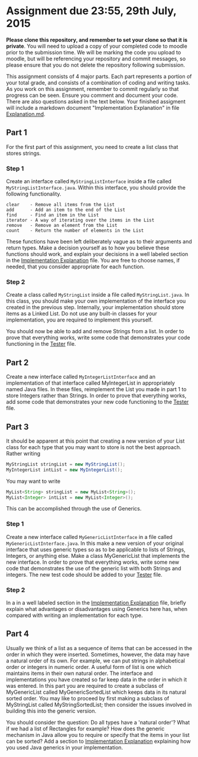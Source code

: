 Assignment due 23:55, 29th July, 2015
===============================

**Please clone this repository, and remember to set your clone so that it is private**. You will 
need to upload a copy of your completed code to moodle prior to the submission time. We will 
be marking the code you upload to moodle, but will be referencing your repository and commit 
messages, so please ensure that you do not delete the repository following submission.

This assignment consists of 4 major parts. Each part represents a portion of your total grade, 
and consists of a combination of coding and writing tasks. As you work on this assignment, 
remember to commit regularly so that progress can be seen. Ensure you comment and document 
your code.  There are also questions asked in the text below.  Your finished assigment will
include a markdown document "Implementation Explanation" in file [Explanation.md](Explanation.md).

Part 1
------

For the first part of this assignment, you need to create a list class that stores strings.

### Step 1
Create an interface called `MyStringListInterface` inside a file called `MyStringListInterface.java`. 
Within this interface, you should provide the following functionality.
   
```
clear    - Remove all items from the List
add      - Add an item to the end of the List
find     - Find an item in the List
iterator - A way of iterating over the items in the List
remove   - Remove an element from the List
count    - Return the number of elements in the List
```

These functions have been left deliberately vague as to their arguments and return types. 
Make a decision yourself as to how you believe these functions should work, and explain your
decisions in a well labeled section in the [Implementation Explanation](Explanation.md) file.
You are free to choose names, if needed, that you consider appropriate for each function.


### Step 2
Create a class called `MyStringList` inside a file called `MyStringList.java`. 
In this class, you should make your own implementation of the interface you created in the previous step. Internally, 
your implementation should store items as a Linked List. Do not use any built-in classes for your implementation, you are
required
to implement this yourself.

You should now be able to add and remove Strings from a list. In order to prove that 
everything works, write some code that demonstrates your code functioning in the 
[Tester](Tester.java) file.





Part 2
------

Create a new interface called `MyIntegerListInterface` and an implementation of that 
interface called MyIntegerList in appropriately named Java files. In these files, 
reimplement the List you made in part 1 to store Integers rather than Strings. In order to prove that 
everything works, add some code that demonstrates your new code functioning to the [Tester](Tester.java) file.




Part 3
------

It should be apparent at this point that creating a new version of your List class for each type that 
you may want to store is not the best approach. Rather writing

```java
MyStringList stringList = new MyStringList();
MyIntegerList intList = new MyIntegerList();
```

You may want to write

```java
MyList<String> stringList = new MyList<String>();
MyList<Integer> intList = new MyList<Integer>();
```

This can be accomplished through the use of Generics. 

### Step 1

Create a new interface called `MyGenericListInterface` in a file called `MyGenericListInterface.java`. In this
make a new version of your original interface that uses generic types so as to be applicable to lists of Strings, Integers,
or anything else.  Make a class MyGenericList that implements the new interface.  In order to prove that everything works, 
write some new code that demonstrates the use of the generic list with both Strings and integers.
The new test code should be added to your [Tester](Tester.java) file.

### Step 2

In a in a well labeled section in the [Implementation Explanation](Explanation.md) file, 
briefly explain what advantages or disadvantages using Generics here has, when compared 
with writing an implementation for each type. 


Part 4
------

Usually we think of a list as a sequence of items that can be accessed in the order
in which they were inserted.  Sometimes, however, the data may have a natural order
of its own.  For example, we can put strings in alphabetical order or integers in 
numeric order.  A useful form of list is one which maintains items in their own
natural order.  The interface and implementations you have created so far keep data
in the order in which it was entered.  In this part you are required to create a
subclass of MyGenericList called MyGenericSortedList which keeps data in its 
natural sorted order.  You may like to proceed by first making a subclass of
MyStringList called MyStringSortedList; then consider the issues involved in building
this into the generic version.

You should consider the question:  Do all types have a 'natural order'?  What if
we had a list of Rectangles for example?  How does the generic mechanism in Java
allow you to require or specify that the items in your list can be sorted?  Add a
section to [Implementation Explanation](Explanation.md) explaining how you used Java 
generics in your implementation.
